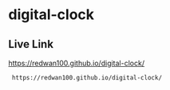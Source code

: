 # digital-clock

## Live Link
 https://redwan100.github.io/digital-clock/
```diff
 https://redwan100.github.io/digital-clock/
 ```
